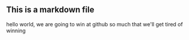 ## This is a markdown file
hello world, we are going to win at github so much that we'll get tired of winning